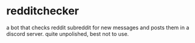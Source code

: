 # redditchecker
a bot that checks reddit subreddit for new messages and posts them in a discord server.
quite unpolished, best not to use.
